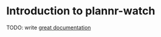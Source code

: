 # Introduction to plannr-watch

TODO: write [great documentation](http://jacobian.org/writing/what-to-write/)
